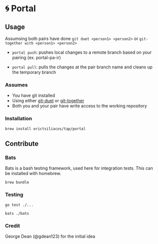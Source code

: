 # 🌀 Portal

## Usage
Assumsing both pairs have done `git duet <person1> <person2>` or `git-together with <person1> <person2>`

- `portal push`: pushes local changes to a remote branch based on your pairing (ex. portal-pa-ir)

- `portal pull`: pulls the changes at the pair branch name and cleans up the temporary branch
  
### Assumes
- You have git installed
- Using either [git-duet](https://github.com/git-duet/git-duet) or [git-together](https://github.com/kejadlen/git-together)
- Both you and your pair have write access to the working repository
  
### Installation
```brew install erictsiliacos/tap/portal```

## Contribute

### Bats
Bats is a bash testing framework, used here for integration tests. This can be installed with homebrew.

```brew bundle```

### Testing
```go test ./...```

```bats ./bats```

### Credit 

George Dean (@gdean123) for the initial idea
